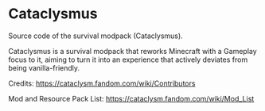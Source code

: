 # Cataclysmus
Source code of the survival modpack (Cataclysmus).

Cataclysmus is a survival modpack that reworks Minecraft with a Gameplay focus to it, aiming to turn it into an experience that actively deviates from being vanilla-friendly.

Credits: https://cataclysm.fandom.com/wiki/Contributors

Mod and Resource Pack List: https://cataclysm.fandom.com/wiki/Mod_List
